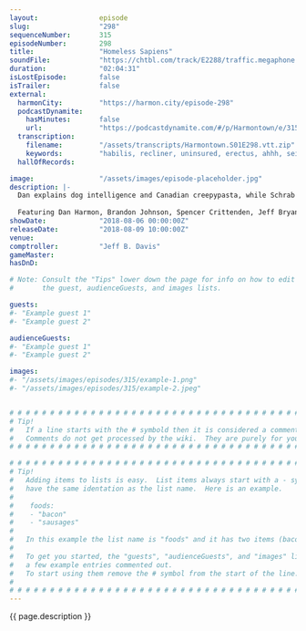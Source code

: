 ```yaml
---
layout:               episode
slug:                 "298"
sequenceNumber:       315
episodeNumber:        298
title:                "Homeless Sapiens"
soundFile:            "https://chtbl.com/track/E2288/traffic.megaphone.fm/STA2817009246.mp3?updated=1596836932"
duration:             "02:04:31"
isLostEpisode:        false
isTrailer:            false
external:
  harmonCity:         "https://harmon.city/episode-298"
  podcastDynamite:
    hasMinutes:       false
    url:              "https://podcastdynamite.com/#/p/Harmontown/e/315/298"
  transcription:
    filename:         "/assets/transcripts/Harmontown.S01E298.vtt.zip"
    keywords:         "habilis, recliner, uninsured, erectus, ahhh, seinfeld's, disney's, replying, sapiens, pretzels, homo, donkeys, retrograde, spotify, anthropology, peppa, membership, neanderthals, gofundme, raccoon, abducted, nigel's, ruined, belief, harsh"
  hallOfRecords:      

image:                "/assets/images/episode-placeholder.jpg"
description: |-
  Dan explains dog intelligence and Canadian creepypasta, while Schrab and Jeff demonstrate the perfect stage walk-on. Spencer tries MeUndies for the first time, and Dan plays himself.
  
  Featuring Dan Harmon, Brandon Johnson, Spencer Crittenden, Jeff Bryan Davis and Rob Schrab.
showDate:             "2018-08-06 00:00:00Z"
releaseDate:          "2018-08-09 10:00:00Z"
venue:                
comptroller:          "Jeff B. Davis"
gameMaster:           
hasDnD:               

# Note: Consult the "Tips" lower down the page for info on how to edit
#       the guest, audienceGuests, and images lists.

guests:
#- "Example guest 1"
#- "Example guest 2"

audienceGuests:
#- "Example guest 1"
#- "Example guest 2"

images:
#- "/assets/images/episodes/315/example-1.png"
#- "/assets/images/episodes/315/example-2.jpeg"


# # # # # # # # # # # # # # # # # # # # # # # # # # # # # # # # # # # # # # # # # # # # #
# Tip!
#   If a line starts with the # symbold then it is considered a comment.
#   Comments do not get processed by the wiki.  They are purely for your information.
# # # # # # # # # # # # # # # # # # # # # # # # # # # # # # # # # # # # # # # # # # # # #

# # # # # # # # # # # # # # # # # # # # # # # # # # # # # # # # # # # # # # # # # # # # #
# Tip!
#   Adding items to lists is easy.  List items always start with a - symbol and have
#   have the same identation as the list name.  Here is an example.
#
#    foods:
#    - "bacon"
#    - "sausages"
#
#   In this example the list name is "foods" and it has two items (bacon, and sausages).
#
#   To get you started, the "guests", "audienceGuests", and "images" lists below have
#   a few example entries commented out.
#   To start using them remove the # symbol from the start of the line.
#
# # # # # # # # # # # # # # # # # # # # # # # # # # # # # # # # # # # # # # # # # # # # #
---
```


<!-- The episode description will be rendered here -->
{{ page.description }}

<!-- Add your content BELOW here -->
<!-- vvvvvvvvvvvvvvvvvvvvvvvvvvv -->




<!-- ^^^^^^^^^^^^^^^^^^^^^^^^^^^ -->
<!-- Add your content ABOVE here -->

<!-- The episode gallery will be rendered here -->